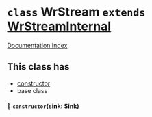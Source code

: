 # `class` WrStream `extends` [WrStreamInternal](../class.WrStreamInternal/README.md)

[Documentation Index](../README.md)

## This class has

- [constructor](#-constructorsink-sink)
- base class


#### 🔧 `constructor`(sink: [Sink](../type.Sink/README.md))




